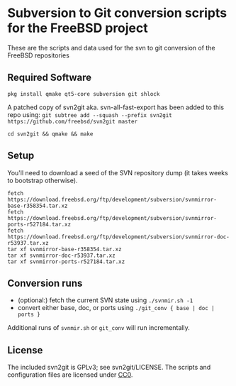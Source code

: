 # Subversion to Git conversion scripts for the FreeBSD project

These are the scripts and data used for the svn to git conversion of the
FreeBSD repositories

## Required Software

`pkg install qmake qt5-core subversion git shlock`

A patched copy of svn2git aka. svn-all-fast-export has been added to this repo using:
`git subtree add --squash --prefix svn2git https://github.com/freebsd/svn2git master`

```shell
cd svn2git && qmake && make
```

## Setup

You'll need to download a seed of the SVN repository dump (it takes weeks to bootstrap otherwise).

```shell
fetch https://download.freebsd.org/ftp/development/subversion/svnmirror-base-r358354.tar.xz
fetch https://download.freebsd.org/ftp/development/subversion/svnmirror-ports-r527184.tar.xz
fetch https://download.freebsd.org/ftp/development/subversion/svnmirror-doc-r53937.tar.xz
tar xf svnmirror-base-r358354.tar.xz
tar xf svnmirror-doc-r53937.tar.xz
tar xf svnmirror-ports-r527184.tar.xz
```

## Conversion runs

- (optional:) fetch the current SVN state using `./svnmir.sh -1`
- convert either base, doc, or ports using `./git_conv { base | doc | ports }`

Additional runs of `svnmir.sh` or `git_conv` will run incrementally.

## License
The included svn2git is GPLv3; see svn2git/LICENSE. The scripts and configuration files are licensed under
[CC0](https://creativecommons.org/publicdomain/zero/1.0/legalcode).
